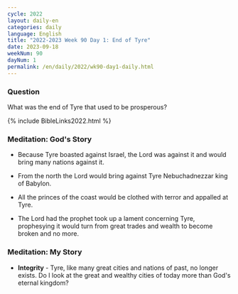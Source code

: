 ```yaml
---
cycle: 2022
layout: daily-en
categories: daily
language: English
title: "2022-2023 Week 90 Day 1: End of Tyre"
date: 2023-09-18
weekNum: 90
dayNum: 1
permalink: /en/daily/2022/wk90-day1-daily.html
---
```


### Question     
What was the end of Tyre that used to be prosperous?

{% include BibleLinks2022.html %}

### Meditation: God's Story   
+ Because Tyre boasted against Israel, the Lord was against it and would bring many nations against it. 

+ From the north the Lord would bring against Tyre Nebuchadnezzar king of Babylon. 

+ All the princes of the coast would be clothed with terror and appalled at Tyre. 

+ The Lord had the prophet took up a lament concerning Tyre, prophesying it would turn from great trades and wealth to become broken and no more.  

### Meditation: My Story   
+ **Integrity** - Tyre, like many great cities and nations of past, no longer exists. Do I look at the great and wealthy cities of today more than God's eternal kingdom? 
